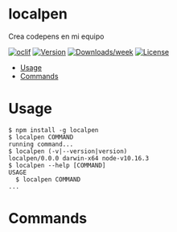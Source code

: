 localpen
========

Crea codepens en mi equipo

[![oclif](https://img.shields.io/badge/cli-oclif-brightgreen.svg)](https://oclif.io)
[![Version](https://img.shields.io/npm/v/localpen.svg)](https://npmjs.org/package/localpen)
[![Downloads/week](https://img.shields.io/npm/dw/localpen.svg)](https://npmjs.org/package/localpen)
[![License](https://img.shields.io/npm/l/localpen.svg)](https://github.com/next-kuscamara/localpen/blob/master/package.json)

<!-- toc -->
* [Usage](#usage)
* [Commands](#commands)
<!-- tocstop -->
# Usage
<!-- usage -->
```sh-session
$ npm install -g localpen
$ localpen COMMAND
running command...
$ localpen (-v|--version|version)
localpen/0.0.0 darwin-x64 node-v10.16.3
$ localpen --help [COMMAND]
USAGE
  $ localpen COMMAND
...
```
<!-- usagestop -->
# Commands
<!-- commands -->

<!-- commandsstop -->
